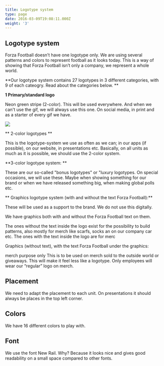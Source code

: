 ```yaml
---
title: Logotype system
type: page
date: 2016-03-09T19:08:11.000Z
weight: '3'
---
```

## Logotype system

Forza Football doesn’t have one logotype only. We are using several patterns and colors to represent football as it looks today. This is a way of showing that Forza Football isn’t only a company, we represent a whole world.  

**Our logotype system contains 27 logotypes in 3 different categories, with 9 of each cateogry. Read about the categories below. **

**1 Primary/standard logo**  

Neon green stripe (2-color). This will be used everywhere. And when we can't use the gif, we will always use this one. On social media, in print and as a starter of every gif we have. 

![](/images/2coloursneongreen03.jpg)

** 2-color logotypes **

This is the logotype-system we use as often as we can; in our apps (if possible), on our website, in presentations etc. Basically, on all units as much as it is possible, we should use the 2-color system. 

**3-color logotype system: **

These are our so-called "bonus logotypes" or "luxury logotypes. On special occasions, we will use these. Maybe when showing something for our brand or when we have released something big, when making global polls etc. 

** Graphics logotype system (with and without the text Forza Football):**

These will be used as a support to the brand. We do not use this digitally. 

We have graphics both with and without the Forza Football text on them. 

The ones without the text inside the logo exist for the possibility to build patterns, also mostly for merch like scarfs, socks an on our company car etc. The ones with the text inside the logo are for merc

Graphics (without text), with the text Forza Football under the graphics: 

merch purpose only
This is to be used on merch sold to the outside world or giveaways. This will make it feel less like a logotype. Only employees will wear our “regular” logo on merch. 

## Placement

We need to adapt the placement to each unit. On presentations it should always be places in the top left corner.

## Colors

We have 16 different colors to play with. 

## Font

We use the font New Rail. Why? Because it looks nice and gives good readability on a small space compared to other fonts.
